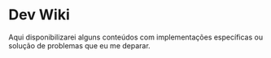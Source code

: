 # Dev Wiki

Aqui disponibilizarei alguns conteúdos com implementações específicas ou solução de problemas que eu me deparar.
